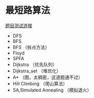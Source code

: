 # 最短路算法

[题目测试连接](http://acm.hdu.edu.cn/showproblem.php?pid=2544)

- DFS
- BFS
- BFS （拆点方法）
- Floyd
- SPFA
- Dijkstra （优先队列）
- Dijkstra_set （堆优化）
- A* （图，太稠密，这道题通不过）
- Hill Climbing （爬山算法）
- SA,Simulated Annealing （模拟退火）
